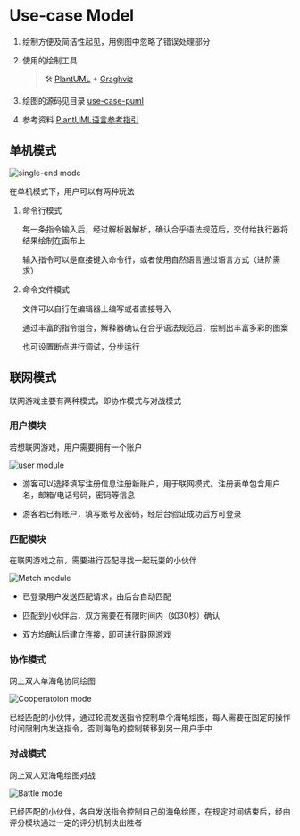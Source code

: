 # Use-case Model

1. 绘制方便及简洁性起见，用例图中忽略了错误处理部分

2. 使用的绘制工具

    > 🛠 [PlantUML](https://plantuml.com/zh/download) + [Graghviz](https://www2.graphviz.org/Packages/stable/windows/10/cmake/Release/x64/)

3. 绘图的源码见目录 [use-case-puml](./use-case-puml/)

4. 参考资料 [PlantUML语言参考指引](http://plantuml.com/zh/guide)

## 单机模式

![single-end mode](./out/use-case-puml/single-end/single-end.png)

在单机模式下，用户可以有两种玩法

1. 命令行模式

    每一条指令输入后，经过解析器解析，确认合乎语法规范后，交付给执行器将结果绘制在画布上

    输入指令可以是直接键入命令行，或者使用自然语言通过语言方式（进阶需求）

2. 命令文件模式

    文件可以自行在编辑器上编写或者直接导入

    通过丰富的指令组合，解释器确认在合乎语法规范后，绘制出丰富多彩的图案

    也可设置断点进行调试，分步运行

## 联网模式

联网游戏主要有两种模式，即协作模式与对战模式

### 用户模块

若想联网游戏，用户需要拥有一个账户

![user module](./out/use-case-puml/user-module/user-module.png)

- 游客可以选择填写注册信息注册新账户，用于联网模式。注册表单包含用户名，邮箱/电话号码，密码等信息

- 游客若已有账户，填写账号及密码，经后台验证成功后方可登录

### 匹配模块

在联网游戏之前，需要进行匹配寻找一起玩耍的小伙伴

![Match module](./out/use-case-puml/match-module/match-module.png)

- 已登录用户发送匹配请求，由后台自动匹配

- 匹配到小伙伴后，双方需要在有限时间内（如30秒）确认

- 双方均确认后建立连接，即可进行联网游戏

### 协作模式

网上双人单海龟协同绘图

![Cooperatoion mode](./out/use-case-puml/cooperation/cooperation.png)

已经匹配的小伙伴，通过轮流发送指令控制单个海龟绘图，每人需要在固定的操作时间限制内发送指令，否则海龟的控制转移到另一用户手中

### 对战模式

网上双人双海龟绘图对战

![Battle mode](./out/use-case-puml/battle/battle.png)

已经匹配的小伙伴，各自发送指令控制自己的海龟绘图，在规定时间结束后，经由评分模块通过一定的评分机制决出胜者
